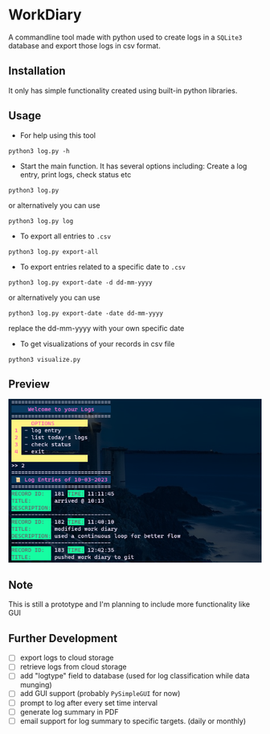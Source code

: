 # WorkDiary

A commandline tool made with python used to create logs in a `SQLite3` database and export those logs in csv format.

## Installation

It only has simple functionality created using built-in python libraries.

## Usage

- For help using this tool
```
python3 log.py -h
```
- Start the main function. It has several options including: Create a log entry, print logs, check status etc
```
python3 log.py
```
or alternatively you can use
```
python3 log.py log
```
- To export all entries to `.csv`
```
python3 log.py export-all
```
- To export entries related to a specific date to `.csv`
```
python3 log.py export-date -d dd-mm-yyyy
```
or alternatively you can use
```
python3 log.py export-date -date dd-mm-yyyy
```
replace the dd-mm-yyyy with your own specific date

- To get visualizations of your records in csv file
```
python3 visualize.py
```
## Preview
![Alt text](docs/images/preview/Screenshot_1.png)
## Note

This is still a prototype and I'm planning to include more functionality like GUI

## Further Development
- [ ] export logs to cloud storage
- [ ] retrieve logs from cloud storage
- [ ] add "logtype" field to database (used for log classification while data munging)
- [ ] add GUI support (probably `PySimpleGUI` for now)
- [ ] prompt to log after every set time interval
- [ ] generate log summary in PDF
- [ ] email support for log summary to specific targets. (daily or monthly) 